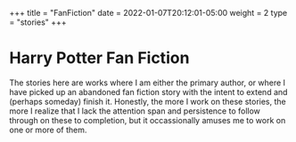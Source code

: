 +++
title = "FanFiction"
date = 2022-01-07T20:12:01-05:00
weight = 2
type = "stories"
+++

# Harry Potter Fan Fiction 

The stories here are works where I am either the primary author, or where I
have picked up an abandoned fan fiction story with the intent to extend and
(perhaps someday) finish it.   Honestly, the more I work on these stories, the
more I realize that I lack the attention span and persistence to follow through
on these to completion, but it occassionally amuses me to work on one or more
of them.
